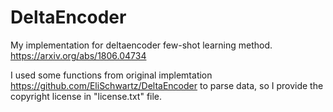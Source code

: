 # DeltaEncoder

My implementation for deltaencoder few-shot learning method. https://arxiv.org/abs/1806.04734

I used some functions from original implemtation https://github.com/EliSchwartz/DeltaEncoder to parse data, so I provide the copyright license in "license.txt" file.
